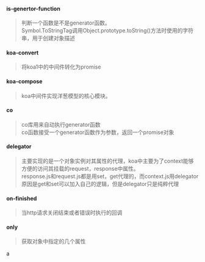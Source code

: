 #### is-genertor-function
> 判断一个函数是不是generator函数。    
  Symbol.ToStringTag调用Object.prototype.toString()方法时使用的字符串，用于创建对象描述
#### koa-convert
> 将koa1中的中间件转化为promise
#### koa-compose
> koa中间件实现洋葱模型的核心模块。
#### co
> co库用来自动执行generator函数    
  co函数接受一个generator函数作为参数，返回一个promise对象
#### delegator
> 主要实现的是一个对象实例对其属性的代理，koa中主要为了context能够方便的访问其挂载的request，response中属性。    
  response.js和request.js都是用set，get代理的，而context.js用delegator原因是get和set可以加入自己的逻辑，但是delegator只是纯粹代理
#### on-finished
> 当http请求关闭结束或者错误时执行的回调
#### only
> 获取对象中指定的几个属性

a
